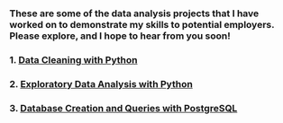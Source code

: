### These are some of the data analysis projects that I have worked on to demonstrate my skills to potential employers. Please explore, and I hope to hear from you soon!
### 1. [Data Cleaning with Python](https://mcfeenix.github.io/Data-Cleaning-with-Python/)
### 2. [Exploratory Data Analysis with Python](https://mcfeenix.github.io/Exploratory-Data-Analysis-with-Python/)
### 3. [Database Creation and Queries with PostgreSQL](https://mcfeenix.github.io/Database-Creation-and-Queries-with-PostgreSQL)

<!--
**Mcfeenix/Mcfeenix** is a ✨ _special_ ✨ repository because its `README.md` (this file) appears on your GitHub profile.

Here are some ideas to get you started:

- 🔭 I’m currently working on ...
- 🌱 I’m currently learning ...
- 👯 I’m looking to collaborate on ...
- 🤔 I’m looking for help with ...
- 💬 Ask me about ...
- 📫 How to reach me: ...
- 😄 Pronouns: ...
- ⚡ Fun fact: ...
-->
